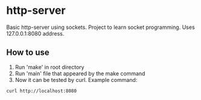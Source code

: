 # http-server
Basic http-server using sockets. Project to learn socket programming.
Uses 127.0.0.1:8080 address.

## How to use
1. Run 'make' in root directory
2. Run 'main' file that appeared by the make command
3. Now it can be tested by curl. Example command:
```
curl http://localhost:8080
```
